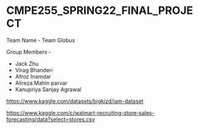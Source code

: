 # CMPE255_SPRING22_FINAL_PROJECT

Team Name - Team Globus

Group Members - 
- Jack Zhu  
- Virag Bhanderi  
- Afroz Inamdar 
- Alireza Mahin parvar  
- Kanupriya Sanjay Agrawal  

https://www.kaggle.com/datasets/bigkizd/iam-dataset

https://www.kaggle.com/c/walmart-recruiting-store-sales-forecasting/data?select=stores.csv
